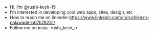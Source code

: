 - Hi, I’m @rushi-kesh-19
-  I’m interested in developing cool web apps, sites, design, etc
-  How to reach me on linkedin-https://www.linkedin.com/in/rushikesh-nalawade-b07b78231/
-  Follow me on insta- rushi_kesh_n

<!---
rushi-kesh-19/rushi-kesh-19 is a ✨ special ✨ repository because its `README.md` (this file) appears on your GitHub profile.
You can click the Preview link to take a look at your changes.
--->
